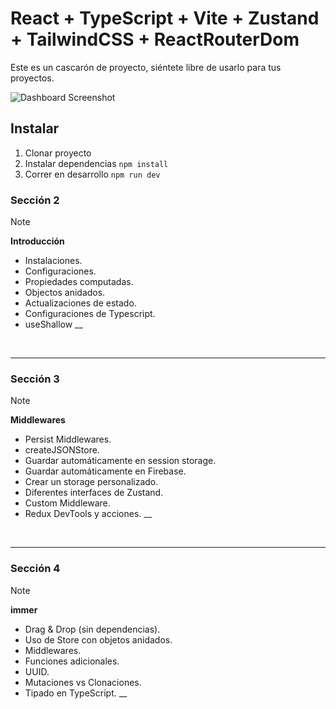 # React + TypeScript + Vite + Zustand + TailwindCSS + ReactRouterDom

Este es un cascarón de proyecto, siéntete libre de usarlo para tus proyectos.

<img src="https://github.com/Klerith/zustand-mini-curso/blob/main/public/screenshot.png?raw=true" alt="Dashboard Screenshot">



## Instalar

1. Clonar proyecto
2. Instalar dependencias ```npm install```
3. Correr en desarrollo ```npm run dev```

### Sección 2

> [!NOTE]
>
> **Introducción**
>
> - Instalaciones.
> - Configuraciones.
> - Propiedades computadas.
> - Objectos anidados.
> - Actualizaciones de estado.
> - Configuraciones de Typescript.
> - useShallow
>   \_\_

<br>

---

### Sección 3

> [!NOTE]
>
> **Middlewares**
>
> - Persist Middlewares.
> - createJSONStore.
> - Guardar automáticamente en session storage.
> - Guardar automáticamente en Firebase.
> - Crear un storage personalizado.
> - Diferentes interfaces de Zustand.
> - Custom Middleware.
> - Redux DevTools y acciones.
>   \_\_

<br>

---

### Sección 4

> [!NOTE]
>
> **immer**
>
> - Drag & Drop (sin dependencias).
> - Uso de Store con objetos anidados.
> - Middlewares.
> - Funciones adicionales.
> - UUID.
> - Mutaciones vs Clonaciones.
> - Tipado en TypeScript.
>   \_\_

<br>